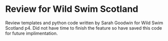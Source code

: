 # Review for Wild Swim Scotland

Review templates and python code written by Sarah Goodwin for Wild Swim Scotland p4.
Did not have time to finish the feature so have saved this code for future implimentation.